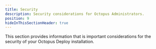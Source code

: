 ```yaml
---
title: Security
description: Security considerations for Octopus Administrators.
position: 9
hideInThisSectionHeader: true
---
```


This section provides information that is important considerations for the security of your Octopus Deploy installation.

